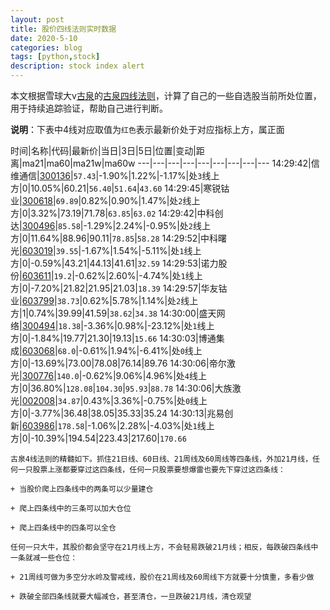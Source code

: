 ```yaml
---
layout: post
title: 股价四线法则实时数据
date: 2020-5-10
categories: blog
tags: [python,stock]
description: stock index alert
---
```



本文根据雪球大v[古泉](https://xueqiu.com/u/7148646888)的[古泉四线法则](https://xueqiu.com/7148646888/130498192)，计算了自己的一些自选股当前所处位置，用于持续追踪验证，帮助自己进行判断。

**说明**：下表中4线对应取值为`红色`表示最新价处于对应指标上方，属正面

时间|名称|代码|最新价|当日|3日|5日|位置|变动|距离|ma21|ma60|ma21w|ma60w
---|---|---|---|---|---|---|---|---
14:29:42|信维通信|[300136](https://xueqiu.com/S/SZ300136)|`57.43`|-1.90%|1.22%|-1.17%|处`3`线上方|0|10.05%|60.21|`56.40`|`51.64`|`43.60`
14:29:45|寒锐钴业|[300618](https://xueqiu.com/S/SZ300618)|`69.89`|0.82%|0.90%|1.47%|处`2`线上方|0|3.32%|73.19|71.78|`63.85`|`63.02`
14:29:42|中科创达|[300496](https://xueqiu.com/S/SZ300496)|`85.58`|-1.29%|2.24%|-0.95%|处`2`线上方|0|11.64%|88.96|90.11|`78.85`|`58.28`
14:29:52|中科曙光|[603019](https://xueqiu.com/S/SH603019)|`39.55`|-1.67%|1.54%|-5.11%|处`1`线上方|0|-0.59%|43.21|44.13|41.61|`32.59`
14:29:53|诺力股份|[603611](https://xueqiu.com/S/SH603611)|`19.2`|-0.62%|2.60%|-4.74%|处`1`线上方|0|-7.20%|21.82|21.95|21.03|`18.39`
14:29:57|华友钴业|[603799](https://xueqiu.com/S/SH603799)|`38.73`|0.62%|5.78%|1.14%|处`2`线上方|1|0.74%|39.99|41.59|`38.62`|`34.38`
14:30:00|盛天网络|[300494](https://xueqiu.com/S/SZ300494)|`18.38`|-3.36%|0.98%|-23.12%|处`1`线上方|0|-1.84%|19.77|21.30|19.13|`15.66`
14:30:03|博通集成|[603068](https://xueqiu.com/S/SH603068)|`68.0`|-0.61%|1.94%|-6.41%|处`0`线上方|0|-13.69%|73.00|78.08|76.14|89.76
14:30:06|帝尔激光|[300776](https://xueqiu.com/S/SZ300776)|`140.0`|-0.62%|9.06%|4.96%|处`4`线上方|0|36.80%|`128.08`|`104.30`|`95.93`|`88.78`
14:30:06|大族激光|[002008](https://xueqiu.com/S/SZ002008)|`34.87`|0.43%|3.36%|-0.75%|处`0`线上方|0|-3.77%|36.48|38.05|35.33|35.24
14:30:13|兆易创新|[603986](https://xueqiu.com/S/SH603986)|`178.58`|-1.06%|2.28%|-4.03%|处`1`线上方|0|-10.39%|194.54|223.43|217.60|`170.66`

```
古泉4线法则的精髓如下。抓住21日线、60日线、21周线及60周线等四条线，外加21月线，任何一只股票上涨都要穿过这四条线，任何一只股票要想爆雷也要先下穿过这四条线：

+ 当股价爬上四条线中的两条可以少量建仓

+ 爬上四条线中的三条可以加大仓位

+ 爬上四条线中的四条可以全仓

任何一只大牛，其股价都会坚守在21月线上方，不会轻易跌破21月线；相反，每跌破四条线中一条就减一些仓位：

+ 21周线可做为多空分水岭及警戒线，股价在21周线及60周线下方就要十分慎重，多看少做

+ 跌破全部四条线就要大幅减仓，甚至清仓，一旦跌破21月线，清仓观望
```